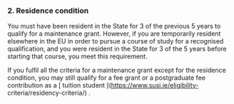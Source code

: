 ###  2\. Residence condition

You must have been resident in the State for 3 of the previous 5 years to
qualify for a maintenance grant. However, if you are temporarily resident
elsewhere in the EU in order to pursue a course of study for a recognised
qualification, and you were resident in the State for 3 of the 5 years before
starting that course, you meet this requirement.

If you fulfil all the criteria for a maintenance grant except for the
residence condition, you may still qualify for a fee grant or a postgraduate
fee contribution as a [ tuition student ](https://www.susi.ie/eligibility-
criteria/residency-criteria/) .
